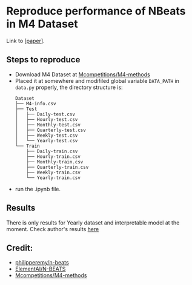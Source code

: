 # Reproduce performance of NBeats in M4 Dataset

Link to [[paper](https://arxiv.org/abs/1905.10437)]. 

## Steps to reproduce

- Download M4 Dataset at [Mcompetitions/M4-methods](https://github.com/Mcompetitions/M4-methods) 
- Placed it at somewhere and modifiled global variable `DATA_PATH` in `data.py` properly, the directory structure is:
    ```
    Dataset
    ├── M4-info.csv
    ├── Test
    │   ├── Daily-test.csv
    │   ├── Hourly-test.csv
    │   ├── Monthly-test.csv
    │   ├── Quarterly-test.csv
    │   ├── Weekly-test.csv
    │   └── Yearly-test.csv
    └── Train
        ├── Daily-train.csv
        ├── Hourly-train.csv
        ├── Monthly-train.csv
        ├── Quarterly-train.csv
        ├── Weekly-train.csv
        └── Yearly-train.csv
    ```
- run the .ipynb file.


## Results

There is only results for Yearly dataset and interpretable model at the moment. Check author's results [here](https://github.com/ElementAI/N-BEATS/blob/master/notebooks/M4.ipynb)

## Credit:

- [philipperemy/n-beats](https://github.com/philipperemy/n-beats)
- [ElementAI/N-BEATS](https://github.com/ElementAI/N-BEATS)
- [Mcompetitions/M4-methods](https://github.com/Mcompetitions/M4-methods)
